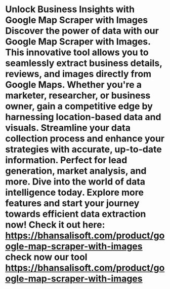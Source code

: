 # Unlock Business Insights with Google Map Scraper with Images <br/>Discover the power of data with our Google Map Scraper with Images. This innovative tool allows you to seamlessly extract business details, reviews, and images directly from Google Maps. Whether you're a marketer, researcher, or business owner, gain a competitive edge by harnessing location-based data and visuals. Streamline your data collection process and enhance your strategies with accurate, up-to-date information. Perfect for lead generation, market analysis, and more. Dive into the world of data intelligence today. Explore more features and start your journey towards efficient data extraction now! Check it out here: https://bhansalisoft.com/product/google-map-scraper-with-images<br/> check now our tool <br/> https://bhansalisoft.com/product/google-map-scraper-with-images

